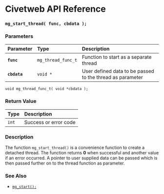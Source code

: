 # Civetweb API Reference

### `mg_start_thread( func, cbdata );`

### Parameters

| Parameter | Type | Description |
| :--- | :--- | :--- |
|**`func`**|`mg_thread_func_t`|Function to start as a separate thread|
|**`cbdata`**|`void *`|User defined data to be passed to the thread as parameter|

`void mg_thread_func_t( void *cbdata );`

### Return Value

| Type | Description |
| :--- | :--- |
|`int`|Success or error code|

### Description

The function `mg_start_thread()` is a convenience function to create a detached thread. The function returns **0** when successful and another value if an error occurred. A pointer to user supplied data can be passed which is then passed further on to the thread function as parameter.

### See Also

* [`mg_start();`](mg_start.md)
